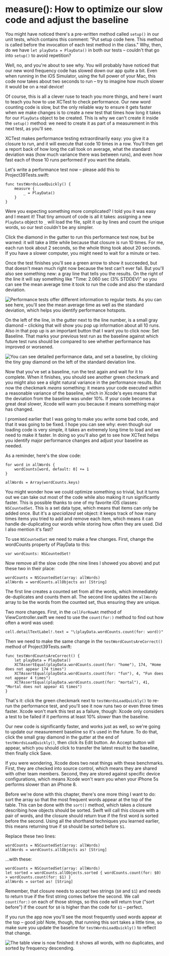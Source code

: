 # measure(): How to optimize our slow code and adjust the baseline

You might have noticed there's a pre-written method called `setup()` in our unit tests, which contains this comment: "Put setup code here. This method is called before the invocation of each test method in the class." Why, then, do we have `let playData = PlayData()` in both our tests – couldn't that go into `setup()` to avoid repetition?

Well, no, and you're about to see why. You will probably have noticed that our new word frequency code has slowed down our app quite a bit. Even when running in the iOS Simulator, using the full power of your Mac, this code now takes about two seconds to run – try to imagine how much slower it would be on a real device!

Of course, this is all a clever ruse to teach you more things, and here I want to teach you how to use XCTest to check performance. Our new word counting code is slow, but the only reliable way to ensure it gets faster when we make changes is to create a new test that times how long it takes for our `PlayData` object to be created. This is why we can't create it inside the `setup()` method: we need to create it as part of a measurement in this next test, as you'll see.

XCTest makes performance testing extraordinarily easy: you give it a closure to run, and it will execute that code 10 times in a row. You'll then get a report back of how long the call took on average, what the standard deviation was (how much variance there was between runs), and even how fast each of those 10 runs performed if you want the details.

Let's write a performance test now – please add this to Project39Tests.swift:

    func testWordsLoadQuickly() {
        measure {
            _ = PlayData()
        }
    }

Were you expecting something more complicated? I told you it was easy and I meant it! That tiny amount of code is all it takes: assigning a new `PlayData` object to `_` will load the file, split it up by lines and count the unique words, so our test couldn't be any simpler.

Click the diamond in the gutter to run this performance test now, but be warned: it will take a little while because that closure is run 10 times. For me, each run took about 2 seconds, so the whole thing took about 20 seconds. If you have a slower computer, you might need to wait for a minute or two.

Once the test finishes you'll see a green arrow to show it succeeded, but that doesn't mean much right now because the test can't ever fail. But you'll also see something new: a gray line that tells you the results. On the right of the line it will say something like "Time: 2.060 sec (3% STDDEV)" so you can see the mean average time it took to run the code and also the standard deviation.

![Performance tests offer different information to regular tests. As you can see here, you'll see the mean average time as well as the standard deviation, which helps you identify performance hotspots.](39-9.png)

On the left of the line, in the gutter next to the line number, is a small gray diamond – clicking that will show you pop up information about all 10 runs. Also in that pop up is an important button that I want you to click now: Set Baseline. That marks your previous test run as the baseline against which future test runs should be compared to see whether performance has improved or worsened.

![You can see detailed performance data, and set a baseline, by clicking the tiny gray diamond on the left of the standard deviation line.](39-10.png)

Now that you've set a baseline, run the test again and wait for it to complete. When it finishes, you should see another green checkmark and you might also see a slight natural variance in the performance results. But now the checkmark *means* something: it means your code executed within a reasonable variance of the baseline, which in Xcode's eyes means that the deviation from the baseline was under 10%. If your code becomes a great deal slower, Xcode will warn you because it means something major has changed.

I promised earlier that I was going to make you write some bad code, and that it was going to be fixed. I hope you can see why: even though our loading code is very simple, it takes an extremely long time to load and we need to make it faster. In doing so you'll also get to see how XCTest helps you identify major performance changes and adjust your baseline as needed.

As a reminder, here's the slow code:

    for word in allWords {
        wordCounts[word, default: 0] += 1
    }

    allWords = Array(wordCounts.keys)

You might wonder how we could optimize something so trivial, but it turns out we can take out most of the code while also making it run significantly faster. This is possible thanks to one of my favorite iOS classes: `NSCountedSet`. This is a set data type, which means that items can only be added once. But it's a *specialized* set object: it keeps track of how many times items you tried to add and remove each item, which means it can handle de-duplicating our words while storing how often they are used. Did I also mention it's fast?

To use `NSCountedSet` we need to make a few changes. First, change the wordCounts property of PlayData to this:

    var wordCounts: NSCountedSet!

Now remove all the slow code (the nine lines I showed you above) and put these two in their place:

    wordCounts = NSCountedSet(array: allWords)
    allWords = wordCounts.allObjects as! [String]

The first line creates a counted set from all the words, which immediately de-duplicates and counts them all. The second line updates the `allWords` array to be the words from the counted set, thus ensuring they are unique.

Two more changes. First, in the `cellForRowAt` method of ViewController.swift we need to use the `count(for:)` method to find out how often a word was used:

    cell.detailTextLabel!.text = "\(playData.wordCounts.count(for: word))"

Then we need to make the same change in the `testWordCountsAreCorrect()` method of Project39Tests.swift:

    func testWordCountsAreCorrect() {
        let playData = PlayData()
        XCTAssertEqual(playData.wordCounts.count(for: "home"), 174, "Home does not appear 174 times")
        XCTAssertEqual(playData.wordCounts.count(for: "fun"), 4, "Fun does not appear 4 times")
        XCTAssertEqual(playData.wordCounts.count(for: "mortal"), 41, "Mortal does not appear 41 times")
    }

That's it: click the green checkmark next to `testWordsLoadQuickly()` to re-run the performance test, and you'll see it now runs two or even three times faster. Xcode won't mark this test as a failure, though: Xcode only considers a test to be failed if it performs at least 10% *slower* than the baseline.

Our new code is significantly faster, and works just as well, so we're going to update our measurement baseline so it's used in the future. To do that, click the small gray diamond in the gutter at the end of `testWordsLoadQuickly()`, then click its Edit button. An Accept button will appear, which you should click to transfer the latest result to the baseline, then finally click Save.

If you were wondering, Xcode does two neat things with these benchmarks. First, they are checked into source control, which means they are shared with other team members. Second, they are stored against specific device configurations, which means Xcode won't warn you when your iPhone 5s performs slower than an iPhone 8.

Before we're done with this chapter, there's one more thing I want to do: sort the array so that the most frequent words appear at the top of the table. This can be done with the `sort()` method, which takes a closure describing how objects should be sorted. Swift will call this closure with a pair of words, and the closure should return true if the first word is sorted before the second. Using all the shorthand techniques you learned earlier, this means returning true if `$0` should be sorted before `$1`.

Replace these two lines:

    wordCounts = NSCountedSet(array: allWords)
    allWords = wordCounts.allObjects as! [String]

…with these:

    wordCounts = NSCountedSet(array: allWords)
    let sorted = wordCounts.allObjects.sorted { wordCounts.count(for: $0) > wordCounts.count(for: $1) }
    allWords = sorted as! [String]

Remember, that closure needs to accept two strings (`$0` and `$1`) and needs to return true if the first string comes before the second. We call `count(for:)` on each of those strings, so this code will return true ("sort before") if the count for `$0` is higher than the code for `$1` – perfect.

If you run the app now you'll see the most frequently used words appear at the top – good job! Note, though, that running this sort takes a little time, so make sure you update the baseline for `testWordsLoadQuickly()` to reflect that change.

![The table view is now finished: it shows all words, with no duplicates, and sorted by frequency descending.](39-11.png)
